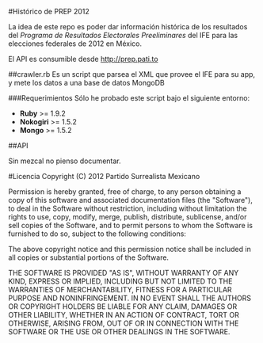 #Histórico de PREP 2012

La idea de este repo es poder dar información histórica de los resultados del _Programa de Resultados Electorales Preeliminares_ del IFE para las elecciones federales de 2012 en México.

El API es consumible desde http://prep.pati.to

##crawler.rb
Es un script que parsea el XML que provee el IFE para su app, y mete los datos a una base de datos MongoDB

###Requerimientos
Sólo he probado este script bajo el siguiente entorno:

* **Ruby** >= 1.9.2 
* **Nokogiri** >= 1.5.2
* **Mongo** >= 1.5.2

##API

Sin mezcal no pienso documentar.

#Licencia
Copyright (C) 2012 Partido Surrealista Mexicano

Permission is hereby granted, free of charge, to any person obtaining a copy of this software and associated documentation files (the "Software"), to deal in the Software without restriction, including without limitation the rights to use, copy, modify, merge, publish, distribute, sublicense, and/or sell copies of the Software, and to permit persons to whom the Software is furnished to do so, subject to the following conditions:

The above copyright notice and this permission notice shall be included in all copies or substantial portions of the Software.

THE SOFTWARE IS PROVIDED "AS IS", WITHOUT WARRANTY OF ANY KIND, EXPRESS OR IMPLIED, INCLUDING BUT NOT LIMITED TO THE WARRANTIES OF MERCHANTABILITY, FITNESS FOR A PARTICULAR PURPOSE AND NONINFRINGEMENT. IN NO EVENT SHALL THE AUTHORS OR COPYRIGHT HOLDERS BE LIABLE FOR ANY CLAIM, DAMAGES OR OTHER LIABILITY, WHETHER IN AN ACTION OF CONTRACT, TORT OR OTHERWISE, ARISING FROM, OUT OF OR IN CONNECTION WITH THE SOFTWARE OR THE USE OR OTHER DEALINGS IN THE SOFTWARE.